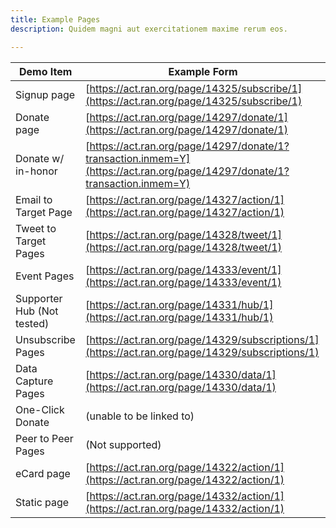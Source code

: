```yaml
---
title: Example Pages
description: Quidem magni aut exercitationem maxime rerum eos.

---
```


| Demo Item                | Example Form                                                                                   |
|--------------------------|------------------------------------------------------------------------------------------------|
| Signup page              | [https://act.ran.org/page/14325/subscribe/1](https://act.ran.org/page/14325/subscribe/1)        |
| Donate page              | [https://act.ran.org/page/14297/donate/1](https://act.ran.org/page/14297/donate/1)              |
| Donate w/ in-honor       | [https://act.ran.org/page/14297/donate/1?transaction.inmem=Y](https://act.ran.org/page/14297/donate/1?transaction.inmem=Y) |
| Email to Target Page     | [https://act.ran.org/page/14327/action/1](https://act.ran.org/page/14327/action/1)              |
| Tweet to Target Pages    | [https://act.ran.org/page/14328/tweet/1](https://act.ran.org/page/14328/tweet/1)                |
| Event Pages              | [https://act.ran.org/page/14333/event/1](https://act.ran.org/page/14333/event/1)                |
| Supporter Hub (Not tested)| [https://act.ran.org/page/14331/hub/1](https://act.ran.org/page/14331/hub/1)                    |
| Unsubscribe Pages        | [https://act.ran.org/page/14329/subscriptions/1](https://act.ran.org/page/14329/subscriptions/1)|
| Data Capture Pages       | [https://act.ran.org/page/14330/data/1](https://act.ran.org/page/14330/data/1)                  |
| One-Click Donate         | (unable to be linked to)                                                                       |
| Peer to Peer Pages       | (Not supported)                                                                                |
| eCard page               | [https://act.ran.org/page/14322/action/1](https://act.ran.org/page/14322/action/1)              |
| Static page              | [https://act.ran.org/page/14332/action/1](https://act.ran.org/page/14332/action/1)              |

